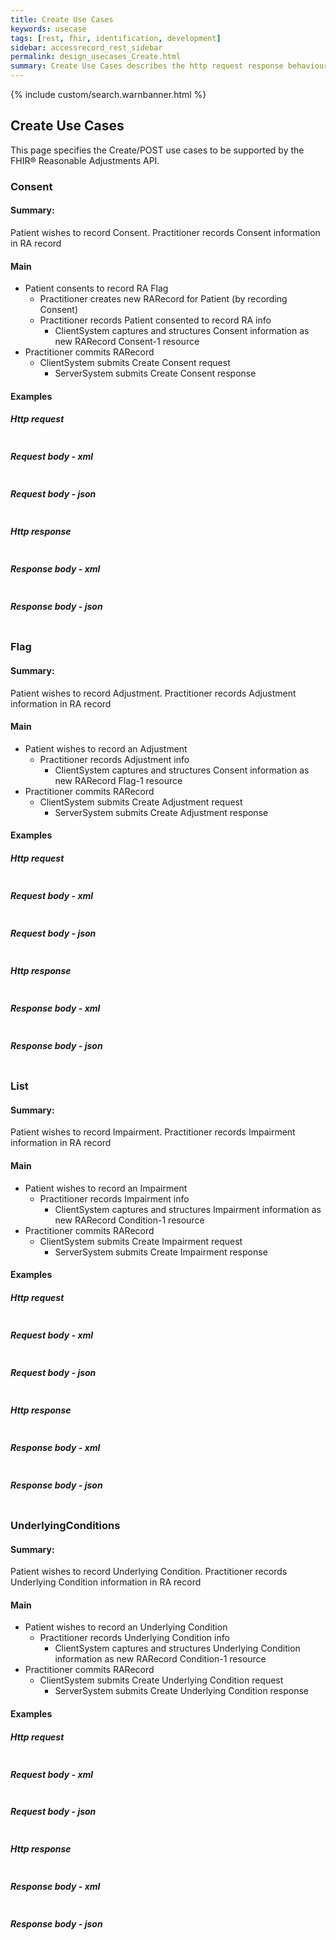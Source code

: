 ```yaml
---
title: Create Use Cases
keywords: usecase
tags: [rest, fhir, identification, development]
sidebar: accessrecord_rest_sidebar
permalink: design_usecases_Create.html
summary: Create Use Cases describes the http request response behaviour of the endpoints and methods supported by the FHIR&reg; Reasonable Adjustments API to Create resources
---
```

{% include custom/search.warnbanner.html %}

## Create Use Cases

This page specifies the Create/POST use cases to be supported by the FHIR&reg; Reasonable Adjustments API.

### Consent

#### Summary:
Patient wishes to record Consent. Practitioner records Consent information in RA record


#### Main

* Patient consents to record RA Flag  
  * Practitioner creates new RARecord for Patient (by recording Consent)  
  * Practitioner records Patient consented to record RA info  
    * ClientSystem captures and structures Consent information as new RARecord Consent-1 resource
* Practitioner commits RARecord  
    * ClientSystem submits Create Consent request  
      * ServerSystem submits Create Consent response  

#### Examples

##### Http request

```
```

##### Request body - xml

```
```

##### Request body - json

```
```

##### Http response

```
```

##### Response body - xml

```
```

##### Response body - json

```
```

### Flag

#### Summary:
Patient wishes to record Adjustment. Practitioner records Adjustment information in RA record


#### Main

* Patient wishes to record an Adjustment
  * Practitioner records Adjustment info
    * ClientSystem captures and structures Consent information as new RARecord Flag-1 resource
* Practitioner commits RARecord
    * ClientSystem submits Create Adjustment request
      * ServerSystem submits Create Adjustment response

#### Examples

##### Http request

```
```

##### Request body - xml

```
```

##### Request body - json

```
```

##### Http response

```
```

##### Response body - xml

```
```

##### Response body - json

```
```

### List

#### Summary:
Patient wishes to record Impairment. Practitioner records Impairment information in RA record


#### Main

* Patient wishes to record an Impairment
  * Practitioner records Impairment info
    * ClientSystem captures and structures Impairment information as new RARecord Condition-1 resource
* Practitioner commits RARecord
    * ClientSystem submits Create Impairment request
      * ServerSystem submits Create Impairment response

#### Examples

##### Http request

```
```

##### Request body - xml

```
```

##### Request body - json

```
```

##### Http response

```
```

##### Response body - xml

```
```

##### Response body - json

```
```


### UnderlyingConditions

#### Summary:
Patient wishes to record Underlying Condition. Practitioner records Underlying Condition information in RA record


#### Main

* Patient wishes to record an Underlying Condition
  * Practitioner records Underlying Condition info
    * ClientSystem captures and structures Underlying Condition information as new RARecord Condition-1 resource
* Practitioner commits RARecord
    * ClientSystem submits Create Underlying Condition request
      * ServerSystem submits Create Underlying Condition response

#### Examples

##### Http request

```
```

##### Request body - xml

```
```

##### Request body - json

```
```

##### Http response

```
```

##### Response body - xml

```
```

##### Response body - json

```
```

